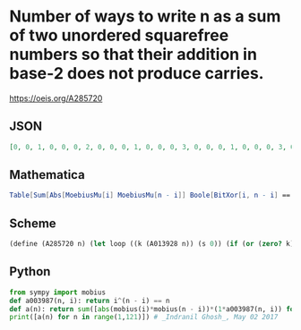 # Number of ways to write n as a sum of two unordered squarefree numbers so that their addition in base\-2 does not produce carries\.
https://oeis.org/A285720
## JSON
```JSON
[0, 0, 1, 0, 0, 0, 2, 0, 0, 0, 1, 0, 0, 0, 3, 0, 0, 0, 1, 0, 0, 0, 3, 0, 0, 0, 2, 0, 0, 0, 5, 0, 0, 0, 2, 0, 0, 0, 4, 0, 0, 0, 3, 0, 0, 0, 6, 0, 0, 0, 1, 0, 0, 0, 4, 0, 0, 0, 4, 0, 0, 0, 11, 0, 0, 0, 2, 0, 0, 0, 4, 0, 0, 0, 3, 0, 0, 0, 7, 0, 0, 0, 2, 0, 0, 0, 6, 0, 0, 0, 3, 0, 0, 0, 11, 0, 0, 0, 3, 0, 0, 0, 7, 0, 0, 0, 7, 0, 0, 0, 13, 0, 0, 0, 3, 0, 0, 0, 9, 0]
```
## Mathematica
```Mathematica
Table[Sum[Abs[MoebiusMu[i] MoebiusMu[n - i]] Boole[BitXor[i, n - i] == n], {i, Floor[n/2]}], {n, 120}] (* _Michael De Vlieger_, May 03 2017 *)
```
## Scheme
```Scheme
(define (A285720 n) (let loop ((k (A013928 n)) (s 0)) (if (or (zero? k) (< (A005117 k) (- n (A005117 k)))) s (loop (- k 1) (+ s (if (and (= 1 (A008966 (- n (A005117 k)))) (zero? (A004198bi (A005117 k) (- n (A005117 k))))) 1 0)))))) ;; Where A004198bi implements bitwise-AND (A004198).
```
## Python
```Python
from sympy import mobius
def a003987(n, i): return i^(n - i) == n
def a(n): return sum([abs(mobius(i)*mobius(n - i))*(1*a003987(n, i)) for i in range(1, n//2 + 1)])
print([a(n) for n in range(1,121)]) # _Indranil Ghosh_, May 02 2017
```
